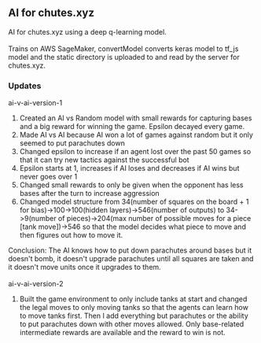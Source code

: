 ## AI for chutes.xyz
AI for chutes.xyz using a deep q-learning model.</br></br>
Trains on AWS SageMaker, convertModel converts keras model to tf_js model and the static directory is uploaded to and read by the server for chutes.xyz.

### Updates
ai-v-ai-version-1
<ol>
  <li>Created an AI vs Random model with small rewards for capturing bases and a big reward for winning the game. Epsilon decayed every game.</li>
  <li>Made AI vs AI because AI won a lot of games against random but it only seemed to put parachutes down</li>
  <li>Changed epsilon to increase if an agent lost over the past 50 games so that it can try new tactics against the successful bot</li>
  <li>Epsilon starts at 1, increases if AI loses and decreases if AI wins but never goes over 1</li>
  <li>Changed small rewards to only be given when the opponent has less bases after the turn to increase aggression</li>
  <li>Changed model structure from 34(number of squares on the board + 1 for bias)->100->100(hidden layers)->546(number of outputs) to 34->9(number of pieces)->204(max number of possible moves for a piece [tank move])->546 so that the model decides what piece to move and then figures out how to move it.</li>
</ol>
Conclusion: The AI knows how to put down parachutes around bases but it doesn't bomb, it doesn't upgrade parachutes until all squares are taken and it doesn't move units once it upgrades to them.</br></br>
ai-v-ai-version-2</br>
<ol>
  <li>Built the game environment to only include tanks at start and changed the legal moves to only moving tanks so that the agents can learn how to move tanks first. Then I add everything but parachutes or the ability to put parachutes down with other moves allowed. Only base-related intermediate rewards are available and the reward to win is not.</li>
</ol>
